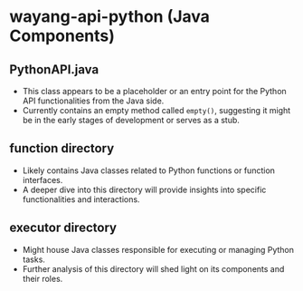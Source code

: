 <!--
  Licensed to the Apache Software Foundation (ASF) under one or more
  contributor license agreements.  See the NOTICE file distributed with
  this work for additional information regarding copyright ownership.
  The ASF licenses this file to You under the Apache License, Version 2.0
  (the "License"); you may not use this file except in compliance with
  the License.  You may obtain a copy of the License at

      http://www.apache.org/licenses/LICENSE-2.0

  Unless required by applicable law or agreed to in writing, software
  distributed under the License is distributed on an "AS IS" BASIS,
  WITHOUT WARRANTIES OR CONDITIONS OF ANY KIND, either express or implied.
  See the License for the specific language governing permissions and
  limitations under the License.
-->
# wayang-api-python (Java Components)

## PythonAPI.java
- This class appears to be a placeholder or an entry point for the Python API functionalities from the Java side.
- Currently contains an empty method called `empty()`, suggesting it might be in the early stages of development or serves as a stub.

## function directory
- Likely contains Java classes related to Python functions or function interfaces.
- A deeper dive into this directory will provide insights into specific functionalities and interactions.

## executor directory
- Might house Java classes responsible for executing or managing Python tasks.
- Further analysis of this directory will shed light on its components and their roles.

